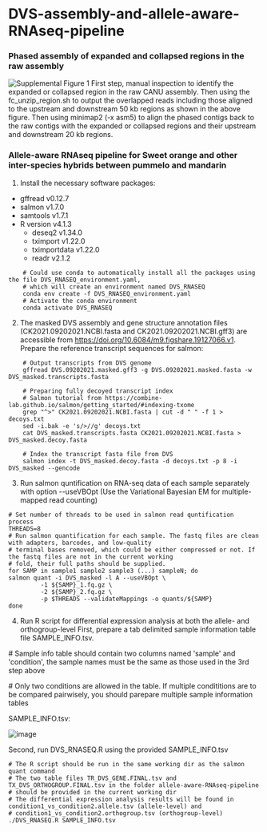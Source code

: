 # DVS-assembly-and-allele-aware-RNAseq-pipeline

### Phased assembly of expanded and collapsed regions in the raw assembly
![Supplemental Figure 1](https://user-images.githubusercontent.com/46752436/192521914-5f5b54a6-b5d8-4d54-b39a-cdf6d1938ead.jpg)
First step, manual inspection to identify the expanded or collapsed region in the raw CANU assembly. Then using the fc_unzip_region.sh to output the overlapped reads including those aligned to the upstream and downstream 50 kb regions as shown in the above figure. Then using minimap2 (-x asm5) to align the phased contigs back to the
raw contigs with the expanded or collapsed regions and their upstream and downstream 20 kb regions.

### Allele-aware RNAseq pipeline for Sweet orange and other inter-species hybrids between pummelo and mandarin
1. Install the necessary software packages:
  - gffread v0.12.7
  - salmon v1.7.0
  - samtools v1.7.1
  - R version v4.1.3
     - deseq2 v1.34.0
     - tximport v1.22.0
     - tximportdata v1.22.0
     - readr v2.1.2
```  
    # Could use conda to automatically install all the packages using the file DVS_RNASEQ_environment.yaml, 
    # which will create an environment named DVS_RNASEQ
    conda env create -f DVS_RNASEQ_environment.yaml
    # Activate the conda environment
    conda activate DVS_RNASEQ
```
2. The masked DVS assembly and gene structure annotation files (CK2021.09202021.NCBI.fasta and CK2021.09202021.NCBI.gff3) are accessible from https://doi.org/10.6084/m9.figshare.19127066.v1. Prepare the reference transcript sequences for salmon: 
```  
    # Output transcripts from DVS genome
    gffread DVS.09202021.masked.gff3 -g DVS.09202021.masked.fasta -w DVS_masked.transcripts.fasta

    # Preparing fully decoyed transcript index
    # Salmon tutorial from https://combine-lab.github.io/salmon/getting_started/#indexing-txome
    grep "^>" CK2021.09202021.NCBI.fasta | cut -d " " -f 1 > decoys.txt
    sed -i.bak -e 's/>//g' decoys.txt
    cat DVS_masked.transcripts.fasta CK2021.09202021.NCBI.fasta > DVS_masked.decoy.fasta

    # Index the transcript fasta file from DVS
    salmon index -t DVS_masked.decoy.fasta -d decoys.txt -p 8 -i DVS_masked --gencode
```  
3. Run salmon quntification on RNA-seq data of each sample separately with option --useVBOpt (Use the Variational Bayesian EM for multiple-mapped read counting)
```
# Set number of threads to be used in salmon read quntification process
THREADS=8
# Run salmon quantification for each sample. The fastq files are clean with adapters, barcodes, and low-quality 
# terminal bases removed, which could be either compressed or not. If the fastq files are not in the current working
# fold, their full paths should be supplied.
for SAMP in sample1 sample2 sample3 (...) sampleN; do
salmon quant -i DVS_masked -l A --useVBOpt \
         -1 ${SAMP}_1.fq.gz \
         -2 ${SAMP}_2.fq.gz \
         -p $THREADS --validateMappings -o quants/${SAMP}
done
```
4. Run R script for differential expression analysis at both the allele- and orthogroup-level
First, prepare a tab delimited sample information table file SAMPLE_INFO.tsv.

\# Sample info table should contain two columns named 'sample' and 'condition', the sample names must be the same as those used in the 3rd step above

\# Only two conditions are allowed in the table. If multiple condititions are to be compared pairwisely, you should parepare multiple sample information tables

SAMPLE_INFO.tsv:

![image](https://user-images.githubusercontent.com/46752436/192543369-0e7d3ebd-6094-435a-9f92-128662009d1e.png)


Second, run DVS_RNASEQ.R using the provided SAMPLE_INFO.tsv
```
# The R script should be run in the same working dir as the salmon quant command
# The two table files TR_DVS_GENE.FINAL.tsv and TX_DVS_ORTHOGROUP.FINAL.tsv in the folder allele-aware-RNAseq-pipeline 
# should be provided in the current working dir
# The differential expression analysis results will be found in condition1_vs_condition2.allele.tsv (allele-level) and 
# condition1_vs_condition2.orthogroup.tsv (orthogroup-level)
./DVS_RNASEQ.R SAMPLE_INFO.tsv
```

